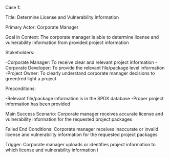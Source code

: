 Case 1:

  Title: Determine License and Vulnerability Information 

  Primary Actor: Corporate Manager

  Goal in Context: The corporate manager is able to determine license and vulnerability information from provided project   information

  Stakeholders:

  -Corporate Manager: To receive clear and relevant project information
  -Corporate Developer: To provide the relevant file/package level information 
  -Project Owner: To clearly understand corporate manager decisions to green/red light a project 

  Preconditions: 

 -Relevant file/package information is in the SPDX database
 -Proper project information has been provided

 Main Success Scenario: Corporate manager receives accurate license and vulnerability information for the requested project   packages

Failed End Conditions: Corporate manager receives inaccurate or invalid license and vulnerability information for the
requested project packages

 Trigger: Corporate manager uploads or identifies project information to which license and vulnerability information i
